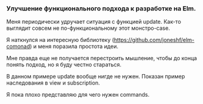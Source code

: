### Улучшение функционального подхода к разработке на Elm.

Меня периодически удручает ситуация с функцией update.
Как-то выглядит совсем не по-функциональному этот монстро-case.

Я наткнулся на интересную библиотеку (https://github.com/joneshf/elm-comonad) и меня поразила простота идеи.

Мне правда еще не получается перестроить мышление, чтобы до конца понять подход, но я буду честно стараться.

В данном примере update вообще нигде не нужен.
Показан пример наследования в view и subscription.

Я пока плохо представляю для чего нужен commands.
